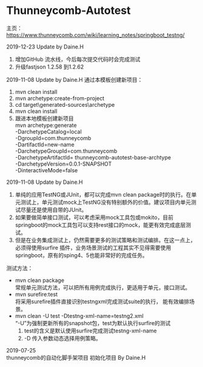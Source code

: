 # Thunneycomb-Autotest
主页：
https://www.thunneycomb.com/wiki/learning_notes/springboot_testng/

2019-12-23 Update by Daine.H
1. 增加GitHub 流水线，今后每次提交代码时会完成测试
2. 升级fastjson 1.2.58 到1.2.62

2019-11-08 Update by Daine.H
通过本模板创建新项目：
1. mvn clean install
2. mvn archetype:create-from-project
3. cd target\generated-sources\archetype
4. mvn clean install
5. 跟进本地模板创建新项目  
mvn archetype:generate  \
 -DarchetypeCatalog=local \
 -DgroupId=com.thunneycomb \
-DartifactId=new-name \
-DarchetypeGroupId=com.thunneycomb \
-DarchetypeArtifactId= thunneycomb-autotest-base-archtype\
-DarchetypeVersion=0.0.1-SNAPSHOT \
-DinteractiveMode=false 

2019-11-08 Update by Daine.H
1. 单纯的应用TestNG或JUnit，都可以完成mvn clean package时的执行。在单元测试上，单元测试mock上TestNG没有特别额外的价值。建议项目内单元测试尽量还是使用自带的JUnit。
2. 如果要做简单接口测试，可以考虑采用mock工具包或mokito，目前springboot的mock工具包可以支持rest接口的mock，能更有效完成底层测试。
3. 但是在业务集成测试上，仍然需要更多的测试策略和测试编排。在这一点上，必须得使用surfire 插件，业务场景测试的工程其实不见得需要使用springboot，原有的sping4、5也能非常好的完成任务。  

测试方法：
- mvn clean package  
常规单元测试方法，可以把所有用例完成执行，更适用于单元，接口测试。
- mvn surefire:test  
将采用surefire插件直接识别testngxml完成测试suite的执行， 能有效编排场景。
- mvn clean -U test -Dtestng-xml-name=testng2.xml  
“-U”为强制更新所有的snapshot包，test为默认执行surfire的测试  
    1. test的含义是默认使用surfire完成测试testng-xml-name 
    2. -D 传入参数动态选择用例策略。


2019-07-25  
thunneycomb的自动化脚手架项目 初始化项目 By Daine.H
